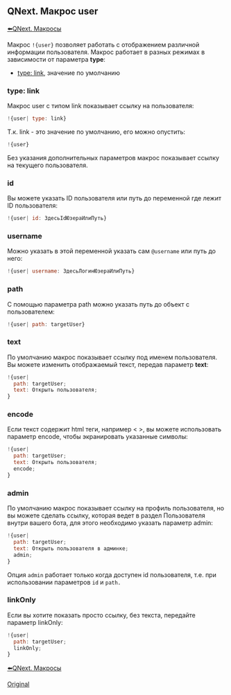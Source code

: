 ## QNext. Макрос user

[⬅️QNext. Макросы](/docs-test/ph/macros)



Макрос `!{user}` позволяет работать с отображением различной информации пользователя. Макрос работает в разных режимах в зависимости от параметра **type**:
* [type: link](#type:-link), значение по умолчанию


### type: link

Макрос user с типом link показывает ссылку на пользователя:
```js 
!{user| type: link}

```

Т.к. link - это значение по умолчанию, его можно опустить:
```js 
!{user}

```

Без указания дополнительных параметров макрос показывает ссылку на текущего пользователя.
### id

Вы можете указать ID пользователя или путь до переменной где лежит ID пользователя:
```js 
!{user| id: ЗдесьIdЮзераИлиПуть}

```
### username

Можно указать в этой переменной указать сам `@username`  или путь до него:
```js 
!{user| username: ЗдесьЛогинЮзераИлиПуть}

```
### path

С помощью параметра path можно указать путь до объект с пользователем:
```js 
!{user| path: targetUser}

```
### text

По умолчанию макрос показывает ссылку под именем пользователя. Вы можете изменить отображаемый текст, передав параметр **text**:
```js 
!{user|
  path: targetUser;
  text: Открыть пользователя;
}

```
### encode

Если текст содержит html теги, например < >, вы можете использовать параметр encode, чтобы экранировать указанные символы:
```js 
!{user|
  path: targetUser;
  text: Открыть пользователя;
  encode; 
}

```


### admin

По умолчанию макрос показывает ссылку на профиль пользователя, но вы можете сделать ссылку, которая ведет в раздел Пользователя внутри вашего бота, для этого необходимо указать параметр admin:
```js 
!{user|
  path: targetUser;
  text: Открыть пользователя в админке;
  admin;
}

```

Опция `admin` работает только когда доступен id пользователя, т.е. при использовании параметров `id` и `path.`
### linkOnly

Если вы хотите показать просто ссылку, без текста, передайте параметр linkOnly:
```js 
!{user|
  path: targetUser;
  linkOnly;
}

```



[⬅️QNext. Макросы](/docs-test/ph/macros)
  
[Original](https://telegra.ph/QNext-Macros-User-05-13)